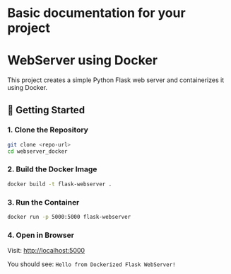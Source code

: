# Basic documentation for your project

# WebServer using Docker

This project creates a simple Python Flask web server and containerizes it using Docker.

## 🚀 Getting Started

### 1. Clone the Repository
```bash
git clone <repo-url>
cd webserver_docker
```

### 2. Build the Docker Image
```bash
docker build -t flask-webserver .
```

### 3. Run the Container
```bash
docker run -p 5000:5000 flask-webserver
```

### 4. Open in Browser
Visit: [http://localhost:5000](http://localhost:5000)

You should see: `Hello from Dockerized Flask WebServer!`


